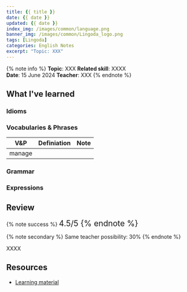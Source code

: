 ```yaml
---
title: {{ title }}
date: {{ date }}
updated: {{ date }}
index_img: /images/common/language.png
banner_img: /images/common/Lingoda_logo.png
tags: [Lingoda]
categories: English Notes
excerpt: "Topic: XXX"
---
```


{% note info %}
**Topic**: XXX
**Related skill**: XXXX  
**Date**: 15 June 2024
**Teacher**: XXX
{% endnote %}

## What I've learned

### Idioms

### Vocabularies & Phrases

|  V&P   | Definiation | Note  |
| :----: | :---------: | :---: |
| manage |             |       |

### Grammar


### Expressions


## Review

{% note success %}
<span style="font-size:1.5em;">
4.5/5
<span>
{% endnote %}

{% note secondary %}
<span style="font-size:1em;">
Same teacher possibility: 30%
<span>
{% endnote %}

XXXX

## Resources
- [Learning material]()
